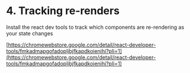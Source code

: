 # 4. Tracking re-renders

Install the react dev tools to track which components are re-rendering as your state changes

[https://chromewebstore.google.com/detail/react-developer-tools/fmkadmapgofadopljbjfkapdkoienihi?pli=1](https://chromewebstore.google.com/detail/react-developer-tools/fmkadmapgofadopljbjfkapdkoienihi?pli=1)